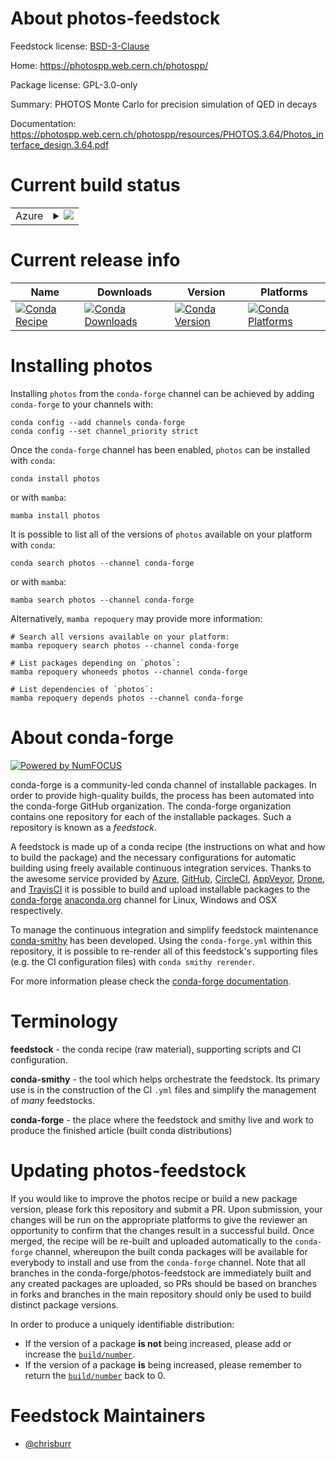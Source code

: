 About photos-feedstock
======================

Feedstock license: [BSD-3-Clause](https://github.com/conda-forge/photos-feedstock/blob/main/LICENSE.txt)

Home: https://photospp.web.cern.ch/photospp/

Package license: GPL-3.0-only

Summary: PHOTOS Monte Carlo for precision simulation of QED in decays

Documentation: https://photospp.web.cern.ch/photospp/resources/PHOTOS.3.64/Photos_interface_design.3.64.pdf

Current build status
====================


<table>
    
  <tr>
    <td>Azure</td>
    <td>
      <details>
        <summary>
          <a href="https://dev.azure.com/conda-forge/feedstock-builds/_build/latest?definitionId=12791&branchName=main">
            <img src="https://dev.azure.com/conda-forge/feedstock-builds/_apis/build/status/photos-feedstock?branchName=main">
          </a>
        </summary>
        <table>
          <thead><tr><th>Variant</th><th>Status</th></tr></thead>
          <tbody><tr>
              <td>linux_64</td>
              <td>
                <a href="https://dev.azure.com/conda-forge/feedstock-builds/_build/latest?definitionId=12791&branchName=main">
                  <img src="https://dev.azure.com/conda-forge/feedstock-builds/_apis/build/status/photos-feedstock?branchName=main&jobName=linux&configuration=linux%20linux_64_" alt="variant">
                </a>
              </td>
            </tr><tr>
              <td>osx_64</td>
              <td>
                <a href="https://dev.azure.com/conda-forge/feedstock-builds/_build/latest?definitionId=12791&branchName=main">
                  <img src="https://dev.azure.com/conda-forge/feedstock-builds/_apis/build/status/photos-feedstock?branchName=main&jobName=osx&configuration=osx%20osx_64_" alt="variant">
                </a>
              </td>
            </tr>
          </tbody>
        </table>
      </details>
    </td>
  </tr>
</table>

Current release info
====================

| Name | Downloads | Version | Platforms |
| --- | --- | --- | --- |
| [![Conda Recipe](https://img.shields.io/badge/recipe-photos-green.svg)](https://anaconda.org/conda-forge/photos) | [![Conda Downloads](https://img.shields.io/conda/dn/conda-forge/photos.svg)](https://anaconda.org/conda-forge/photos) | [![Conda Version](https://img.shields.io/conda/vn/conda-forge/photos.svg)](https://anaconda.org/conda-forge/photos) | [![Conda Platforms](https://img.shields.io/conda/pn/conda-forge/photos.svg)](https://anaconda.org/conda-forge/photos) |

Installing photos
=================

Installing `photos` from the `conda-forge` channel can be achieved by adding `conda-forge` to your channels with:

```
conda config --add channels conda-forge
conda config --set channel_priority strict
```

Once the `conda-forge` channel has been enabled, `photos` can be installed with `conda`:

```
conda install photos
```

or with `mamba`:

```
mamba install photos
```

It is possible to list all of the versions of `photos` available on your platform with `conda`:

```
conda search photos --channel conda-forge
```

or with `mamba`:

```
mamba search photos --channel conda-forge
```

Alternatively, `mamba repoquery` may provide more information:

```
# Search all versions available on your platform:
mamba repoquery search photos --channel conda-forge

# List packages depending on `photos`:
mamba repoquery whoneeds photos --channel conda-forge

# List dependencies of `photos`:
mamba repoquery depends photos --channel conda-forge
```


About conda-forge
=================

[![Powered by
NumFOCUS](https://img.shields.io/badge/powered%20by-NumFOCUS-orange.svg?style=flat&colorA=E1523D&colorB=007D8A)](https://numfocus.org)

conda-forge is a community-led conda channel of installable packages.
In order to provide high-quality builds, the process has been automated into the
conda-forge GitHub organization. The conda-forge organization contains one repository
for each of the installable packages. Such a repository is known as a *feedstock*.

A feedstock is made up of a conda recipe (the instructions on what and how to build
the package) and the necessary configurations for automatic building using freely
available continuous integration services. Thanks to the awesome service provided by
[Azure](https://azure.microsoft.com/en-us/services/devops/), [GitHub](https://github.com/),
[CircleCI](https://circleci.com/), [AppVeyor](https://www.appveyor.com/),
[Drone](https://cloud.drone.io/welcome), and [TravisCI](https://travis-ci.com/)
it is possible to build and upload installable packages to the
[conda-forge](https://anaconda.org/conda-forge) [anaconda.org](https://anaconda.org/)
channel for Linux, Windows and OSX respectively.

To manage the continuous integration and simplify feedstock maintenance
[conda-smithy](https://github.com/conda-forge/conda-smithy) has been developed.
Using the ``conda-forge.yml`` within this repository, it is possible to re-render all of
this feedstock's supporting files (e.g. the CI configuration files) with ``conda smithy rerender``.

For more information please check the [conda-forge documentation](https://conda-forge.org/docs/).

Terminology
===========

**feedstock** - the conda recipe (raw material), supporting scripts and CI configuration.

**conda-smithy** - the tool which helps orchestrate the feedstock.
                   Its primary use is in the construction of the CI ``.yml`` files
                   and simplify the management of *many* feedstocks.

**conda-forge** - the place where the feedstock and smithy live and work to
                  produce the finished article (built conda distributions)


Updating photos-feedstock
=========================

If you would like to improve the photos recipe or build a new
package version, please fork this repository and submit a PR. Upon submission,
your changes will be run on the appropriate platforms to give the reviewer an
opportunity to confirm that the changes result in a successful build. Once
merged, the recipe will be re-built and uploaded automatically to the
`conda-forge` channel, whereupon the built conda packages will be available for
everybody to install and use from the `conda-forge` channel.
Note that all branches in the conda-forge/photos-feedstock are
immediately built and any created packages are uploaded, so PRs should be based
on branches in forks and branches in the main repository should only be used to
build distinct package versions.

In order to produce a uniquely identifiable distribution:
 * If the version of a package **is not** being increased, please add or increase
   the [``build/number``](https://docs.conda.io/projects/conda-build/en/latest/resources/define-metadata.html#build-number-and-string).
 * If the version of a package **is** being increased, please remember to return
   the [``build/number``](https://docs.conda.io/projects/conda-build/en/latest/resources/define-metadata.html#build-number-and-string)
   back to 0.

Feedstock Maintainers
=====================

* [@chrisburr](https://github.com/chrisburr/)


